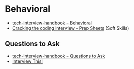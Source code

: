 Behavioral
===========

- [tech-interview-handbook - Behavioral](https://github.com/yangshun/tech-interview-handbook/blob/master/non-technical/behavioral.md)
- [Cracking the coding interview - Prep Sheets](http://www.crackingthecodinginterview.com/resources.html) (Soft Skills)

Questions to Ask
------------------

- [tech-interview-handbook - Questions to Ask](https://github.com/yangshun/tech-interview-handbook/blob/master/non-technical/questions-to-ask.md)
- [Interview This!](https://github.com/Twipped/InterviewThis)
